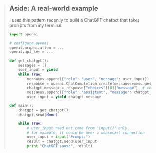 > ## Aside: A real-world example
> 
> I used this pattern recently to build a ChatGPT chatbot that takes prompts from my terminal.
> 
> ````python
> import openai
> 
> # configure openai
> openai.organization = ...
> openai.api_key = ...
> 
> def get_chatgpt():
>     messages = []
>     user_input = yield
>     while True:
>         messages.append({"role": "user", "message": user_input})
>         response = openai.ChatCompletion.create(messages=messages)
>         chatgpt_message = response["choices"][0]["message"]  # chatgpt api detail
>         messages.append({"role": "assistant", "message": chatgpt_message})
>         user_input = yield chatgpt_message
> 
> def main():
>     chatgpt = get_chatgpt()
>     chatgpt.send(None)
> 
>     while True:
>         # user_input need not come from "input()" only.
>         # for example, it could be over a websocket connection
>         user_input = input("Prompt:")
>         result = chatgpt.send(user_input)
>         print("ChatGPT says:", result)
> ````

